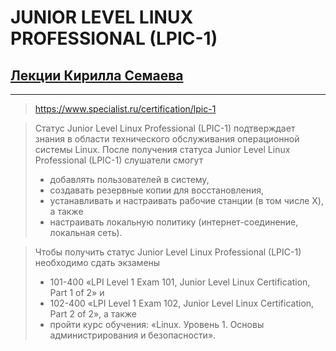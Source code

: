 # JUNIOR LEVEL LINUX PROFESSIONAL (LPIC-1)

## [Лекции Кирилла Семаева](semaev/index.md)

---

> https://www.specialist.ru/certification/lpic-1

> Статус Junior Level Linux Professional (LPIC-1) подтверждает знания в области технического обслуживания операционной системы Linux. После получения статуса Junior Level Linux Professional (LPIC-1) слушатели смогут
> - добавлять пользователей в систему,
> - создавать резервные копии для восстановления,
> - устанавливать и настраивать рабочие станции (в том числе X), а также
> - настраивать локальную политику (интернет-соединение, локальная сеть).

>Чтобы получить статус Junior Level Linux Professional (LPIC-1) необходимо сдать экзамены
> - 101-400 «LPI Level 1 Exam 101, Junior Level Linux Certification, Part 1 of 2» и
> - 102-400 «LPI Level 1 Exam 102, Junior Level Linux Certification, Part 2 of 2», а также
> - пройти курс обучения: «Linux. Уровень 1. Основы администрирования и безопасности».